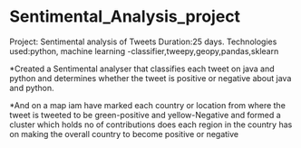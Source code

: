 # Sentimental_Analysis_project

Project: Sentimental analysis of Tweets
Duration:25 days.
Technologies used:python, machine learning -classifier,tweepy,geopy,pandas,sklearn

*Created a Sentimental analyser that classifies each tweet on java and python and determines whether the tweet is positive or negative about java and python.


*And on a map iam have marked each country or location from where the tweet is tweeted to be green-positive and yellow-Negative and formed a cluster which holds no of contributions does each region in the country has on making the overall country to become positive or negative
